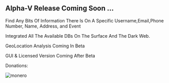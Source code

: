 ## Alpha-V Release Coming Soon ...
Find Any Bits Of Information There Is On A Specific Username,Email,Phone Number, Name, Address, and Event

Integrated All The Available DBs On The Surface And The Dark Web.

GeoLocation Analysis Coming In Beta

GUI & Licensed Version Coming After Beta





Donations: 






![monero](https://user-images.githubusercontent.com/94680549/212542445-c32eaeec-0e69-4c21-976d-b3b29b779a82.png)
